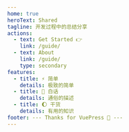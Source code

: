 ```yaml
---
home: true
heroText: Shared
tagline: 开发过程中的总结分享
actions:
  - text: Get Started 👉
    link: /guide/
  - text: About
    link: /guide/
    type: secondary
features:
  - title: ⚡ 简单
    details: 极致的简单
  - title: 🎪 白话
    details: 通俗的描述
  - title: 🌔 干货
    details: 有用的知识
footer: --- Thanks for VuePress 🤗 ---
---
```

